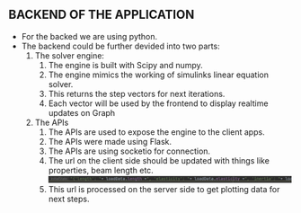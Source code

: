 ## BACKEND OF THE APPLICATION
- For the backed we are using python.
- The backend could be further devided into two parts:
  1. The solver engine:
     1. The engine is built with Scipy and numpy.
     2. The engine mimics the working of simulinks linear equation solver.
     3. This returns the step vectors for next iterations.
     4. Each vector will be used by the frontend to display realtime updates on Graph
  2. The APIs
     1. The APIs are used to expose the engine to the client apps.
     2. The APIs were made using Flask.
     3. The APIs are using socketio for connection.
     4. The url on the client side should be updated with things like properties, beam length etc.
     ![example](./docimgs/urleditexample.png)
     5. This url is processed on the server side to get plotting data for next steps.